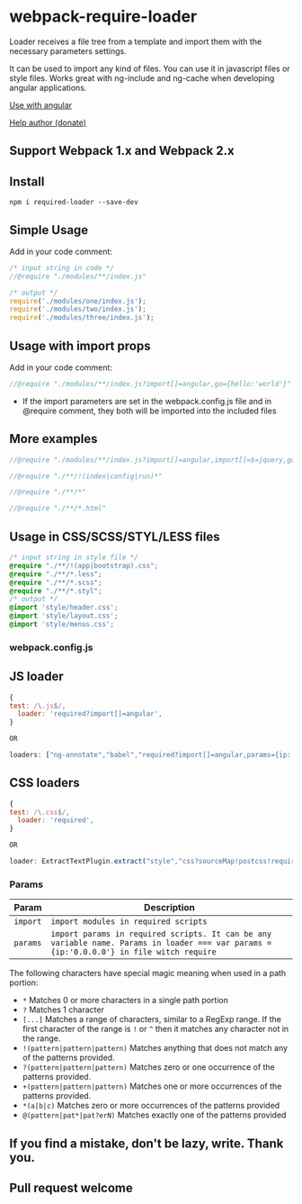 # webpack-require-loader
Loader receives a file tree from a template and import them with the necessary parameters settings.

It can be used to import any kind of files. You can use it in javascript files or style files. Works great with ng-include and ng-cache when developing angular applications.

[Use with angular](https://github.com/shanhaichik/webpack-require-loader/blob/master/ANGULAR.md)

[Help author (donate)](https://www.paypal.me/shanhaichik)
## Support Webpack 1.x and Webpack 2.x

## Install

`npm i required-loader --save-dev`

## Simple Usage
Add in your code comment:
```js
/* input string in code */
//@require "./modules/**/index.js"

/* output */
require('./modules/one/index.js');
require('./modules/two/index.js');
require('./modules/three/index.js');

```

## Usage with import props
Add in your code comment:
```js
//@require "./modules/**/index.js?import[]=angular,go={hello:'world'}"
```
* If the import parameters are set in the webpack.config.js file and in @require comment,
they both will be imported into the included files

## More examples
```js
//@require "./modules/**/index.js?import[]=angular,import[]=$=jquery,go={hello:'world'}"

//@require "./**/!(index|config|run)*"

//@require "./**/*"

//@require "./**/*.html"
```

## Usage in CSS/SCSS/STYL/LESS files
```css
/* input string in style file */
@require "./**/!(app|bootstrap).css";
@require "./**/*.less";
@require "./**/*.scss";
@require "./**/*.styl";
/* output */
@import 'style/header.css';
@import 'style/layout.css';
@import 'style/menus.css';
```

### webpack.config.js
## JS loader
```js
{
test: /\.js$/,
  loader: 'required?import[]=angular',
}

OR

loaders: ["ng-annotate","babel","required?import[]=angular,params={ip:'0.0.0.0'}"]
```

## CSS loaders
```js
{
test: /\.css$/,
  loader: 'required',
}

OR

loader: ExtractTextPlugin.extract("style","css?sourceMap!postcss!required")
```

### Params

Param | Description
------------|-------
`import` | `import modules in required scripts`
`params` | `import params in required scripts. It can be any variable name. Params in loader === var params = {ip:'0.0.0.0'} in file witch require`

The following characters have special magic meaning when used in a
path portion:

* `*` Matches 0 or more characters in a single path portion
* `?` Matches 1 character
* `[...]` Matches a range of characters, similar to a RegExp range.
If the first character of the range is `!` or `^` then it matches
any character not in the range.
* `!(pattern|pattern|pattern)` Matches anything that does not match
any of the patterns provided.
* `?(pattern|pattern|pattern)` Matches zero or one occurrence of the
patterns provided.
* `+(pattern|pattern|pattern)` Matches one or more occurrences of the
patterns provided.
* `*(a|b|c)` Matches zero or more occurrences of the patterns provided
* `@(pattern|pat*|pat?erN)` Matches exactly one of the patterns
provided

## If you find a mistake, don't be lazy, write. Thank you.
## Pull request welcome
